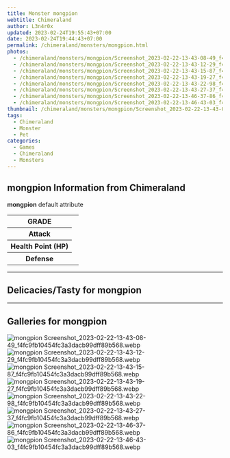 ```yaml
---
title: Monster mongpion
webtitle: Chimeraland
author: L3n4r0x
updated: 2023-02-24T19:55:43+07:00
date: 2023-02-24T19:44:43+07:00
permalink: /chimeraland/monsters/mongpion.html
photos:
  - /chimeraland/monsters/mongpion/Screenshot_2023-02-22-13-43-08-49_f4fc9fb10454fc3a3dacb99dff89b568.webp
  - /chimeraland/monsters/mongpion/Screenshot_2023-02-22-13-43-12-29_f4fc9fb10454fc3a3dacb99dff89b568.webp
  - /chimeraland/monsters/mongpion/Screenshot_2023-02-22-13-43-15-87_f4fc9fb10454fc3a3dacb99dff89b568.webp
  - /chimeraland/monsters/mongpion/Screenshot_2023-02-22-13-43-19-27_f4fc9fb10454fc3a3dacb99dff89b568.webp
  - /chimeraland/monsters/mongpion/Screenshot_2023-02-22-13-43-22-98_f4fc9fb10454fc3a3dacb99dff89b568.webp
  - /chimeraland/monsters/mongpion/Screenshot_2023-02-22-13-43-27-37_f4fc9fb10454fc3a3dacb99dff89b568.webp
  - /chimeraland/monsters/mongpion/Screenshot_2023-02-22-13-46-37-86_f4fc9fb10454fc3a3dacb99dff89b568.webp
  - /chimeraland/monsters/mongpion/Screenshot_2023-02-22-13-46-43-03_f4fc9fb10454fc3a3dacb99dff89b568.webp
thumbnail: /chimeraland/monsters/mongpion/Screenshot_2023-02-22-13-43-08-49_f4fc9fb10454fc3a3dacb99dff89b568.webp
tags:
  - Chimeraland
  - Monster
  - Pet
categories:
  - Games
  - Chimeraland
  - Monsters
---
```


<section id="bootstrap-wrapper"><link rel="stylesheet" href="https://rawcdn.githack.com/dimaslanjaka/Web-Manajemen/0c3b5aa1813bd4abcd2c11bf3e37928b15c28664/css/bootstrap-5-3-0-alpha3-wrapper.css"/><h2 id="attribute">mongpion Information from Chimeraland</h2><p><b>mongpion</b> default attribute <table><tr><th>GRADE</th><td></td></tr><tr><th>Attack</th><td></td></tr><tr><th>Health Point (HP)</th><td></td></tr><tr><th>Defense</th><td></td></tr></table></p><hr/><h2 id="delicacies">Delicacies/Tasty for mongpion</h2><div class="text-white bg-dark"></div><hr/><div id="gallery"><h2>Galleries for mongpion</h2><div class="row"><div class="col-lg-6 col-12"><img src="/chimeraland/monsters/mongpion/Screenshot_2023-02-22-13-43-08-49_f4fc9fb10454fc3a3dacb99dff89b568.webp" alt="mongpion Screenshot_2023-02-22-13-43-08-49_f4fc9fb10454fc3a3dacb99dff89b568.webp"/></div><div class="col-lg-6 col-12"><img src="/chimeraland/monsters/mongpion/Screenshot_2023-02-22-13-43-12-29_f4fc9fb10454fc3a3dacb99dff89b568.webp" alt="mongpion Screenshot_2023-02-22-13-43-12-29_f4fc9fb10454fc3a3dacb99dff89b568.webp"/></div><div class="col-lg-6 col-12"><img src="/chimeraland/monsters/mongpion/Screenshot_2023-02-22-13-43-15-87_f4fc9fb10454fc3a3dacb99dff89b568.webp" alt="mongpion Screenshot_2023-02-22-13-43-15-87_f4fc9fb10454fc3a3dacb99dff89b568.webp"/></div><div class="col-lg-6 col-12"><img src="/chimeraland/monsters/mongpion/Screenshot_2023-02-22-13-43-19-27_f4fc9fb10454fc3a3dacb99dff89b568.webp" alt="mongpion Screenshot_2023-02-22-13-43-19-27_f4fc9fb10454fc3a3dacb99dff89b568.webp"/></div><div class="col-lg-6 col-12"><img src="/chimeraland/monsters/mongpion/Screenshot_2023-02-22-13-43-22-98_f4fc9fb10454fc3a3dacb99dff89b568.webp" alt="mongpion Screenshot_2023-02-22-13-43-22-98_f4fc9fb10454fc3a3dacb99dff89b568.webp"/></div><div class="col-lg-6 col-12"><img src="/chimeraland/monsters/mongpion/Screenshot_2023-02-22-13-43-27-37_f4fc9fb10454fc3a3dacb99dff89b568.webp" alt="mongpion Screenshot_2023-02-22-13-43-27-37_f4fc9fb10454fc3a3dacb99dff89b568.webp"/></div><div class="col-lg-6 col-12"><img src="/chimeraland/monsters/mongpion/Screenshot_2023-02-22-13-46-37-86_f4fc9fb10454fc3a3dacb99dff89b568.webp" alt="mongpion Screenshot_2023-02-22-13-46-37-86_f4fc9fb10454fc3a3dacb99dff89b568.webp"/></div><div class="col-lg-6 col-12"><img src="/chimeraland/monsters/mongpion/Screenshot_2023-02-22-13-46-43-03_f4fc9fb10454fc3a3dacb99dff89b568.webp" alt="mongpion Screenshot_2023-02-22-13-46-43-03_f4fc9fb10454fc3a3dacb99dff89b568.webp"/></div></div></div></section>